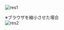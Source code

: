 ![res1](https://user-images.githubusercontent.com/39142850/61188713-3d108280-a6be-11e9-8b51-5f50b3dea6be.png)

※ブラウザを縮小させた場合  
![res2](https://user-images.githubusercontent.com/39142850/61188717-4a2d7180-a6be-11e9-857c-83aa31f0504d.png)

